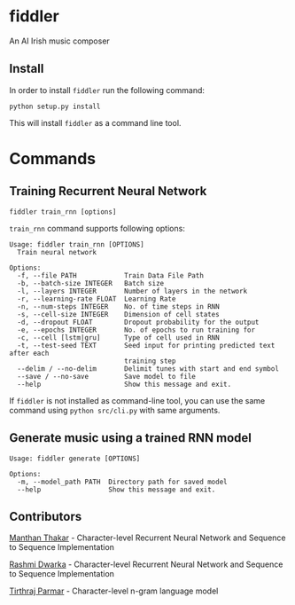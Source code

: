 # fiddler
An AI Irish music composer


## Install

In order to install `fiddler` run the following command:

    python setup.py install
    
 This will install `fiddler` as a command line tool.
 

 # Commands

 ## Training Recurrent Neural Network
 
    fiddler train_rnn [options]

`train_rnn` command supports following options:

```
Usage: fiddler train_rnn [OPTIONS]
  Train neural network

Options:
  -f, --file PATH            Train Data File Path
  -b, --batch-size INTEGER   Batch size
  -l, --layers INTEGER       Number of layers in the network
  -r, --learning-rate FLOAT  Learning Rate
  -n, --num-steps INTEGER    No. of time steps in RNN
  -s, --cell-size INTEGER    Dimension of cell states
  -d, --dropout FLOAT        Dropout probability for the output
  -e, --epochs INTEGER       No. of epochs to run training for
  -c, --cell [lstm|gru]      Type of cell used in RNN
  -t, --test-seed TEXT       Seed input for printing predicted text after each
                             training step
  --delim / --no-delim       Delimit tunes with start and end symbol
  --save / --no-save         Save model to file
  --help                     Show this message and exit.
```
 
 If `fiddler` is not installed as command-line tool, you can use the same command using `python src/cli.py` with same arguments.

 ## Generate music using a trained RNN model

```
Usage: fiddler generate [OPTIONS]

Options:
  -m, --model_path PATH  Directory path for saved model
  --help                 Show this message and exit.
```

## Contributors

[Manthan Thakar](https://github.com/manthan787)   - Character-level Recurrent Neural Network and Sequence to Sequence Implementation

[Rashmi Dwarka](https://github.com/dwaraka-rashmi)    - Character-level Recurrent Neural Network and Sequence to Sequence Implementation

[Tirthraj Parmar](https://github.com/Tirthraj93)  - Character-level n-gram language model
